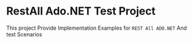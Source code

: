 ﻿# RestAll Ado.NET Test Project
This project Provide Implementation Examples for `REST All ADO.NET`
And test Scenarios